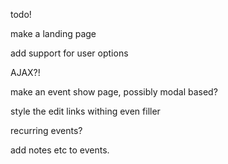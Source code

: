 todo!

make a landing page

add support for user options

AJAX?!

make an event show page, possibly modal based?

style the edit links withing even filler

recurring events?

add notes etc to events.